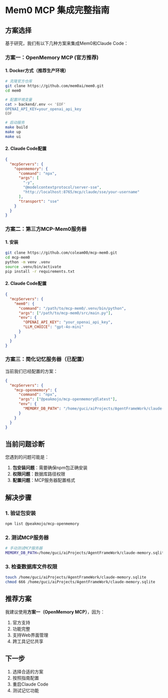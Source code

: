 # Mem0 MCP 集成完整指南

## 方案选择

基于研究，我们有以下几种方案来集成Mem0和Claude Code：

### 方案一：OpenMemory MCP (官方推荐)

#### 1. Docker方式（推荐生产环境）

```bash
# 克隆官方仓库
git clone https://github.com/mem0ai/mem0.git
cd mem0

# 配置环境变量
cat > backend/.env << 'EOF'
OPENAI_API_KEY=your_openai_api_key
EOF

# 启动服务
make build
make up
make ui
```

#### 2. Claude Code配置

```json
{
  "mcpServers": {
    "openmemory": {
      "command": "npx",
      "args": [
        "-y",
        "@modelcontextprotocol/server-sse",
        "http://localhost:8765/mcp/claude/sse/your-username"
      ],
      "transport": "sse"
    }
  }
}
```

### 方案二：第三方MCP-Mem0服务器

#### 1. 安装

```bash
git clone https://github.com/coleam00/mcp-mem0.git
cd mcp-mem0
python -m venv .venv
source .venv/bin/activate
pip install -r requirements.txt
```

#### 2. Claude Code配置

```json
{
  "mcpServers": {
    "mem0": {
      "command": "/path/to/mcp-mem0/.venv/bin/python",
      "args": ["/path/to/mcp-mem0/src/main.py"],
      "env": {
        "OPENAI_API_KEY": "your_openai_api_key",
        "LLM_CHOICE": "gpt-4o-mini"
      }
    }
  }
}
```

### 方案三：简化记忆服务器（已配置）

当前我们已经配置的方案：

```json
{
  "mcpServers": {
    "mcp-openmemory": {
      "command": "npx",
      "args": ["@peakmojo/mcp-openmemory@latest"],
      "env": {
        "MEMORY_DB_PATH": "/home/guci/aiProjects/AgentFrameWork/claude-memory.sqlite"
      }
    }
  }
}
```

## 当前问题诊断

您遇到的问题可能是：

1. **包安装问题**：需要确保npm包正确安装
2. **权限问题**：数据库路径权限
3. **配置问题**：MCP服务器配置格式

## 解决步骤

### 1. 验证包安装

```bash
npm list @peakmojo/mcp-openmemory
```

### 2. 测试MCP服务器

```bash
# 手动测试MCP服务器
MEMORY_DB_PATH=/home/guci/aiProjects/AgentFrameWork/claude-memory.sqlite npx @peakmojo/mcp-openmemory@latest
```

### 3. 检查数据库文件权限

```bash
touch /home/guci/aiProjects/AgentFrameWork/claude-memory.sqlite
chmod 666 /home/guci/aiProjects/AgentFrameWork/claude-memory.sqlite
```

## 推荐方案

我建议使用**方案一（OpenMemory MCP）**，因为：

1. 官方支持
2. 功能完整
3. 支持Web界面管理
4. 跨工具记忆共享

## 下一步

1. 选择合适的方案
2. 按照指南配置
3. 重启Claude Code
4. 测试记忆功能
